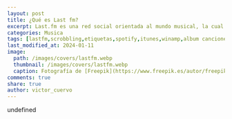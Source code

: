 ```yaml
---
layout: post
title: ¿Qué es Last fm?
excerpt: Last.fm es una red social orientada al mundo musical, la cual se construye alrededor de una radio vía Internet.
categories: Musica
tags: [lastfm,scrobbling,etiquetas,spotify,itunes,winamp,album canciones]
last_modified_at: 2024-01-11
image:
  path: /images/covers/lastfm.webp
  thumbnail: /images/covers/lastfm.webp
  caption: Fotografía de [Freepik](https://www.freepik.es/autor/freepik)
comments: true
share: true
author: victor_cuervo
---
```

undefined